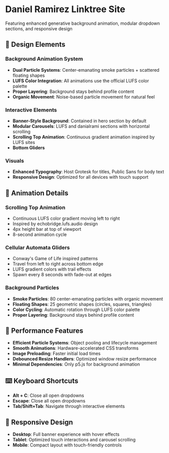 # Daniel Ramirez Linktree Site

Featuring enhanced generative background animation, modular dropdown sections, and responsive design

## 🎨 Design Elements

### Background Animation System
- **Dual Particle Systems**: Center-emanating smoke particles + scattered floating shapes
- **LUFS Color Integration**: All animations use the official LUFS color palette
- **Proper Layering**: Background stays behind profile content
- **Organic Movement**: Noise-based particle movement for natural feel

### Interactive Elements
- **Banner-Style Background**: Contained in hero section by default
- **Modular Carousels**: LUFS and danialrami sections with horizontal scrolling
- **Scrolling Top Animation**: Continuous gradient animation inspired by LUFS sites
- **Bottom Gliders**

### Visuals
- **Enhanced Typography**: Host Grotesk for titles, Public Sans for body text
- **Responsive Design**: Optimized for all devices with touch support

## 🎯 Animation Details

### Scrolling Top Animation
- Continuous LUFS color gradient moving left to right
- Inspired by echobridge.lufs.audio design
- 4px height bar at top of viewport
- 8-second animation cycle

### Cellular Automata Gliders
- Conway's Game of Life inspired patterns
- Travel from left to right across bottom edge
- LUFS gradient colors with trail effects
- Spawn every 8 seconds with fade-out at edges

### Background Particles
- **Smoke Particles**: 80 center-emanating particles with organic movement
- **Floating Shapes**: 25 geometric shapes (circles, squares, triangles)
- **Color Cycling**: Automatic rotation through LUFS color palette
- **Proper Layering**: Background stays behind profile content

## 🚀 Performance Features

- **Efficient Particle Systems**: Object pooling and lifecycle management
- **Smooth Animations**: Hardware-accelerated CSS transforms
- **Image Preloading**: Faster initial load times
- **Debounced Resize Handlers**: Optimized window resize performance
- **Minimal Dependencies**: Only p5.js for background animation

## ⌨️ Keyboard Shortcuts

- **Alt + C**: Close all open dropdowns
- **Escape**: Close all open dropdowns
- **Tab/Shift+Tab**: Navigate through interactive elements

## 📱 Responsive Design

- **Desktop**: Full banner experience with hover effects
- **Tablet**: Optimized touch interactions and carousel scrolling
- **Mobile**: Compact layout with touch-friendly controls